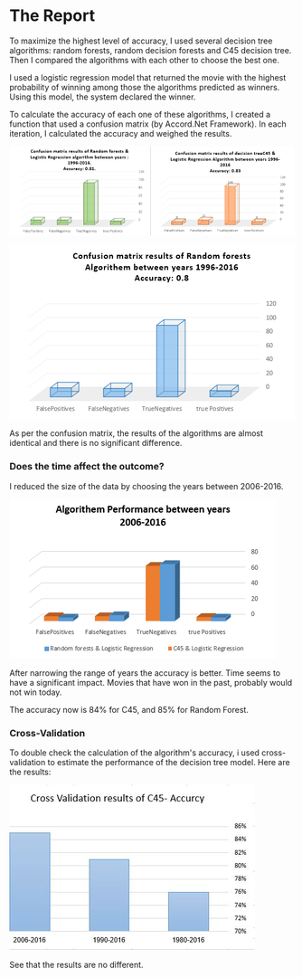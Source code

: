 # The Report

To maximize the highest level of accuracy, I used several decision tree algorithms: random forests, random decision forests and C45 decision tree. Then I compared the algorithms with each other to choose the best one.

I used a logistic regression model that returned the movie with the highest probability of winning among those the algorithms predicted as winners. Using this model, the system declared the winner.

To calculate the accuracy of each one of these algorithms, I created a function that used a confusion matrix (by Accord.Net Framework). 
In each iteration, I calculated the accuracy and weighed the results. 

![alt text](WebApplication1/Images/g1.png)

![alt text](WebApplication1/Images/g3.png)


As per the confusion matrix, the results of the algorithms are almost identical and there is no significant difference.

### Does the time affect the outcome? 
I reduced the size of the data by choosing the years between 2006-2016.

![alt text](WebApplication1/Images/g4.png)

After narrowing the range of years the accuracy is better. Time seems to have a significant impact. Movies that have won in the past, probably would not win today.

The accuracy now is 84% for C45, and 85% for Random Forest.

### Cross-Validation

To double check the calculation of the algorithm's accuracy, i used  cross-validation to estimate the performance of the decision tree model. Here are the results:

![alt text](WebApplication1/Images/g5.JPG)

See that the results are no different.
